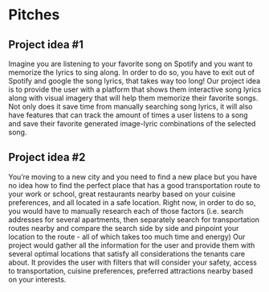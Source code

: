 # Pitches


## Project idea #1

Imagine you are listening to your favorite song on Spotify and you want to memorize the lyrics to sing along. In order to do so, you have to exit out of Spotify and google the song lyrics, that takes way too long! Our project idea is to provide the user with a platform that shows them interactive song lyrics along with visual imagery that will help them memorize their favorite songs. Not only does it save time from manually searching song lyrics, it will also have features that can track the amount of times a user listens to a song and save their favorite generated image-lyric combinations of the selected song.

## Project idea #2

You’re moving to a new city and you need to find a new place but you have no idea how to find the perfect place that has a good transportation route to your work or school, great restaurants nearby based on your cuisine preferences, and all located in a safe location. Right now, in order to do so, you would have to manually research each of those factors (i.e. search addresses for several apartments, then separately search for transportation routes nearby and compare the search side by side and pinpoint your location to the route - all of which takes too much time and energy) Our project would gather all the information for the user and provide them with several optimal locations that satisfy all considerations the tenants care about. It provides the user with filters that will consider your safety, access to transportation, cuisine preferences, preferred attractions nearby based on your interests.
